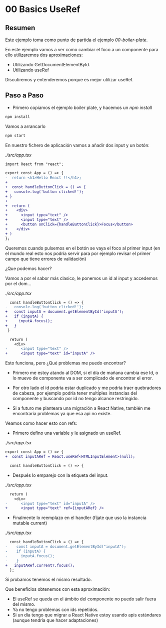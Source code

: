 # 00 Basics UseRef

## Resumen

Este ejemplo toma como punto de partida el ejemplo _00-boiler-plate_.

En este ejemplo vamos a ver como cambiar el foco a un componente para ello utilizaremos dos aproximaciones:

- Utilizando GetDocumentElementById.
- Utilizando useRef

Discutiremos y entenderemos porque es mejor utilizar useRef.

## Paso a Paso

- Primero copiamos el ejemplo boiler plate, y hacemos un _npm install_

```bash
npm install
```

Vamos a arrancarlo

```bash
npm start
```

En nuestro fichero de aplicación vamos a añadir dos input y un
botón:

_./src/app.tsx_

```diff
import React from "react";

export const App = () => {
-  return <h1>Hello React !!</h1>;
+
+  const handleButtonClick = () => {
+   console.log('button clicked!');
+ }
+
+  return (
+    <div>
+      <input type="text" />
+      <input type="text" />
+      <button onClick={handleButtonClick}>Focus</button>
+    </div>
+ )
};
```

Queremos cuando pulsemos en el botón se vaya el foco al primer input
(en el mundo real esto nos podría servir para por ejemplo revisar
el primer campo que tiene errores de validación)

¿Que podemos hacer?

Vamos a por el sabor más clasico, le ponemos un id al input
y accedemos por el dom...

_./src/app.tsx_

```diff
  const handleButtonClick = () => {
-   console.log('button clicked!');
+   const inputA = document.getElementById('inputA');
+   if (inputA) {
+     inputA.focus();
+   }
 }

  return (
    <div>
-      <input type="text" />
+      <input type="text" id="inputA" />
```

Esto funciona, pero ¿Qué problemas me puedo encontrar?

- Primero me estoy atando al DOM, si el día de mañana cambia
  ese Id, o lo muevo de componente va a ser complicado de encontrar
  el error.

- Por otro lado el id podría estar duplicado y me podría traer
  quebradores de cabeza, por ejemplo podría tener multiples instancias
  del componente y buscando por id no tengo alcance restringido.

- Si a futuro me planteara una migración a React Native, también
  me encontraría problemas ya que esa api no existe.

Veamos como hacer esto con refs:

- Primero defino una variable y le asignado un useRef.

_./src/app.tsx_

```diff
export const App = () => {
+  const inputARef = React.useRef<HTMLInputElement>(null);

  const handleButtonClick = () => {
```

- Después lo emparejo con la etiqueta del input.

_./src/app.tsx_

```diff
  return (
    <div>
-      <input type="text" id="inputA" />
+      <input type="text" ref={inputARef} />

```

- Finalmente lo reemplazo en el handler (fíjate que uso
  la instancia mutable current)

_./src/app.tsx_

```diff
  const handleButtonClick = () => {
-    const inputA = document.getElementById("inputA");
-    if (inputA) {
-      inputA.focus();
-    }
+   inputARef.current?.focus();
  };
```

Si probamos tenemos el mismo resultado.

Que beneficios obtenemos con esta aproximación:

- El useRef se queda en el ámbito del componente no puedo
  salir fuera del mismo.
- Ya no tengo problemas con ids repetidos.
- Si un día tengo que migrar a React Native estoy usando
  apis estándares (aunque tendría que hacer adaptaciones)
